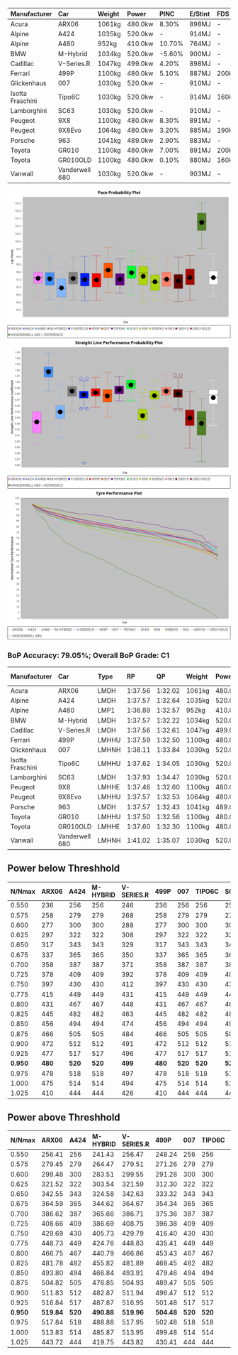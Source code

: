 | Manufacturer     | Car            | Weight | Power   | PINC    | E/Stint | FDS     |
|:-|:-|:-|:-|:-|:-|:-|
| Acura            | ARX06          | 1061kg | 480.0kw | 8.30%   | 898MJ   |    -    |
| Alpine           | A424           | 1035kg | 520.0kw |    -    | 914MJ   |    -    |
| Alpine           | A480           | 952kg  | 410.0kw | 10.70%  | 764MJ   |    -    |
| BMW              | M-Hybrid       | 1034kg | 520.0kw | -5.60%  | 900MJ   |    -    |
| Cadillac         | V-Series.R     | 1047kg | 499.0kw | 4.20%   | 898MJ   |    -    |
| Ferrari          | 499P           | 1100kg | 480.0kw | 5.10%   | 887MJ   | 200kph  |
| Glickenhaus      | 007            | 1030kg | 520.0kw |    -    | 910MJ   |    -    |
| Isotta Fraschini | Tipo6C         | 1030kg | 520.0kw |    -    | 914MJ   | 160kph  |
| Lamborghini      | SC63           | 1030kg | 520.0kw |    -    | 910MJ   |    -    |
| Peugeot          | 9X8            | 1100kg | 480.0kw | 8.30%   | 891MJ   |    -    |
| Peugeot          | 9X8Evo         | 1064kg | 480.0kw | 3.20%   | 885MJ   | 190kph  |
| Porsche          | 963            | 1041kg | 489.0kw | 2.90%   | 883MJ   |    -    |
| Toyota           | GR010          | 1100kg | 480.0kw | 7.00%   | 891MJ   | 200kph  |
| Toyota           | GR010OLD       | 1100kg | 480.0kw | 0.10%   | 880MJ   | 160kph  |
| Vanwall          | Vanderwell 680 | 1030kg | 520.0kw |    -    | 903MJ   |    -    |

![PACECHART](./IMG/AUTO.png)
![STRAIGHTLINEPERFORMANCECHART](./IMG/AUTO_sp.png)
![TYREPERFORMANCECHART](./IMG/AUTO_tw.png)

### BoP Accuracy: 79.05%; Overall BoP Grade: C1
| Manufacturer     | Car            | Type  | RP      | QP      | Weight | Power¹  | Threshhold | PINC    | Power²   | E/Stint | AVG Vmax  | FDS     | RDLC | L/Stint | BOP-Grade | Model Accuracy | Model Points | Match%  | SimDiff |
|:-|:-|:-|:-|:-|:-|:-|:-|:-|:-|:-|:-|:-|:-|:-|:-|:-|:-|:-|:-|
| Acura            | ARX06          | LMDH  | 1:37.56 | 1:32.02 | 1061kg | 480.0kw | 250.0kph   | 8.30%   | 519.80kw |  898MJ  | 308.04kph |    -    | 1.01 | 29      | +D1       | 100.00%        | 995          | 68.74%  | ±0.02s  |
| Alpine           | A424           | LMDH  | 1:37.57 | 1:32.64 | 1035kg | 520.0kw | 0.0kph     |    -    | 520.00kw |  914MJ  | 324.44kph |    -    | 1.02 | 29      | ~A1       | 86.43%         | 618          | 95.12%  | #       |
| Alpine           | A480           | LMP1  | 1:36.89 | 1:32.57 |  952kg | 410.0kw | 250.0kph   | 10.70%  | 453.90kw |  764MJ  | 310.72kph |    -    | 0.98 | 27      | -D2       | 68.63%         | 967          | 61.18%  | #       |
| BMW              | M-Hybrid       | LMDH  | 1:37.57 | 1:32.22 | 1034kg | 520.0kw | 250.0kph   | -5.60%  | 490.90kw |  900MJ  | 316.82kph |    -    | 1.02 | 29      | -B1       | 93.77%         | 1672         | 89.90%  | ±0.11s  |
| Cadillac         | V-Series.R     | LMDH  | 1:37.56 | 1:32.61 | 1047kg | 499.0kw | 250.0kph   | 4.20%   | 520.00kw |  898MJ  | 315.66kph |    -    | 1.02 | 29      | ~A1       | 83.12%         | 1921         | 96.56%  | ±0.09s  |
| Ferrari          | 499P           | LMHHU | 1:37.59 | 1:32.50 | 1100kg | 480.0kw | 250.0kph   | 5.10%   | 504.50kw |  887MJ  | 312.53kph | 200kph  | 0.99 | 29      | ~A1       | 69.49%         | 1950         | 100.00% | #       |
| Glickenhaus      | 007            | LMHNH | 1:38.11 | 1:33.84 | 1030kg | 520.0kw | 0.0kph     |    -    | 520.00kw |  910MJ  | 318.14kph |    -    | 0.96 | 29      | ~A1       | 89.50%         | 1518         | 100.00% | #       |
| Isotta Fraschini | Tipo6C         | LMHHU | 1:37.62 | 1:34.05 | 1030kg | 520.0kw | 0.0kph     |    -    | 520.00kw |  914MJ  | 319.88kph | 160kph  | 1.07 | 29      | +C2       | 73.56%         | 64           | 73.19%  | #       |
| Lamborghini      | SC63           | LMDH  | 1:37.93 | 1:34.47 | 1030kg | 520.0kw | 0.0kph     |    -    | 520.00kw |  910MJ  | 320.97kph |    -    | 1.05 | 29      | +B1       | 95.82%         | 459          | 85.59%  | #       |
| Peugeot          | 9X8            | LMHHE | 1:37.46 | 1:32.60 | 1100kg | 480.0kw | 250.0kph   | 8.30%   | 519.80kw |  891MJ  | 307.15kph |    -    | 0.97 | 29      | -B1       | 88.75%         | 2383         | 87.46%  | #       |
| Peugeot          | 9X8Evo         | LMHHU | 1:37.57 | 1:32.53 | 1064kg | 480.0kw | 250.0kph   | 3.20%   | 495.40kw |  885MJ  | 313.11kph | 190kph  | 0.99 | 29      | ~A1       | 66.97%         | 221          | 100.00% | #       |
| Porsche          | 963            | LMDH  | 1:37.57 | 1:32.43 | 1041kg | 489.0kw | 250.0kph   | 2.90%   | 503.20kw |  883MJ  | 316.05kph |    -    | 1.02 | 29      | ~A1       | 81.02%         | 5243         | 98.21%  | ±0.06s  |
| Toyota           | GR010          | LMHHU | 1:37.50 | 1:32.56 | 1100kg | 480.0kw | 250.0kph   | 7.00%   | 513.60kw |  891MJ  | 312.71kph | 200kph  | 0.99 | 29      | ~A1       | 73.70%         | 2701         | 98.80%  | #       |
| Toyota           | GR010OLD       | LMHHE | 1:37.60 | 1:32.30 | 1100kg | 480.0kw | 250.0kph   | 0.10%   | 480.50kw |  880MJ  | 303.91kph | 160kph  | 0.99 | 29      | -A2       | 99.03%         | 1536         | 90.77%  | #       |
| Vanwall          | Vanderwell 680 | LMHNH | 1:41.02 | 1:35.07 | 1030kg | 520.0kw | 0.0kph     |    -    | 520.00kw |  903MJ  | 310.54kph |    -    | 1.02 | 29      | +Ω2       | 97.01%         | 649          | -59.74% | #       |

## Power below Threshhold
| N/Nmax    | ARX06   | A424    | M-HYBRID | V-SERIES.R | 499P    | 007     | TIPO6C  | SC63    | 9X8     | 9X8EVO  | 963     | GR010   | GR010OLD | VANDERWELL 680 | ​     | RPM      | A480       |
|:-|:-|:-|:-|:-|:-|:-|:-|:-|:-|:-|:-|:-|:-|:-|:-|:-|:-|
|  0.550    |  236    |  256    |  256     |  246       |  236    |  256    |  256    |  256    |  236    |  236    |  241    |  236    |  236     |  256           |  ​    |   --     |  0.00      |
|  0.575    |  258    |  279    |  279     |  268       |  258    |  279    |  279    |  279    |  258    |  258    |  263    |  258    |  258     |  279           |  ​    |   --     |  0.00      |
|  0.600    |  277    |  300    |  300     |  288       |  277    |  300    |  300    |  300    |  277    |  277    |  282    |  277    |  277     |  300           |  ​    |   --     |  0.00      |
|  0.625    |  297    |  322    |  322     |  308       |  297    |  322    |  322    |  322    |  297    |  297    |  302    |  297    |  297     |  322           |  ​    |   --     |  0.00      |
|  0.650    |  317    |  343    |  343     |  329       |  317    |  343    |  343    |  343    |  317    |  317    |  323    |  317    |  317     |  343           |  ​    |   --     |  0.00      |
|  0.675    |  337    |  365    |  365     |  350       |  337    |  365    |  365    |  365    |  337    |  337    |  343    |  337    |  337     |  365           |  ​    |   --     |  0.00      |
|  0.700    |  358    |  387    |  387     |  371       |  358    |  387    |  387    |  387    |  358    |  358    |  364    |  358    |  358     |  387           |  ​    |   --     |  0.00      |
|  0.725    |  378    |  409    |  409     |  392       |  378    |  409    |  409    |  409    |  378    |  378    |  385    |  378    |  378     |  409           |  ​    |   --     |  0.00      |
|  0.750    |  397    |  430    |  430     |  412       |  397    |  430    |  430    |  430    |  397    |  397    |  404    |  397    |  397     |  430           |  ​    |   --     |  0.00      |
|  0.775    |  415    |  449    |  449     |  431       |  415    |  449    |  449    |  449    |  415    |  415    |  423    |  415    |  415     |  449           |  ​    |  5000    |  252.13    |
|  0.800    |  431    |  467    |  467     |  448       |  431    |  467    |  467    |  467    |  431    |  431    |  439    |  431    |  431     |  467           |  ​    |  5500    |  298.16    |
|  0.825    |  445    |  482    |  482     |  463       |  445    |  482    |  482    |  482    |  445    |  445    |  454    |  445    |  445     |  482           |  ​    |  6000    |  332.18    |
|  0.850    |  456    |  494    |  494     |  474       |  456    |  494    |  494    |  494    |  456    |  456    |  465    |  456    |  456     |  494           |  ​    |  6500    |  376.20    |
|  0.875    |  466    |  505    |  505     |  484       |  466    |  505    |  505    |  505    |  466    |  466    |  475    |  466    |  466     |  505           |  ​    |  7000    |  419.22    |
|  0.900    |  472    |  512    |  512     |  491       |  472    |  512    |  512    |  512    |  472    |  472    |  481    |  472    |  472     |  512           |  ​    |  7500    |  430.23    |
|  0.925    |  477    |  517    |  517     |  496       |  477    |  517    |  517    |  517    |  477    |  477    |  486    |  477    |  477     |  517           |  ​    |  8000    |  426.23    |
| **0.950** | **480** | **520** | **520**  | **499**    | **480** | **520** | **520** | **520** | **480** | **480** | **489** | **480** | **480**  | **520**        | **​** | **8500** | **429.23** |
|  0.975    |  478    |  518    |  518     |  497       |  478    |  518    |  518    |  518    |  478    |  478    |  487    |  478    |  478     |  518           |  ​    |  9000    |  215.11    |
|  1.000    |  475    |  514    |  514     |  494       |  475    |  514    |  514    |  514    |  475    |  475    |  484    |  475    |  475     |  514           |  ​    |   --     |  0.00      |
|  1.025    |  410    |  444    |  444     |  426       |  410    |  444    |  444    |  444    |  410    |  410    |  418    |  410    |  410     |  444           |  ​    |   --     |  0.00      |

## Power above Threshhold
| N/Nmax    | ARX06      | A424    | M-HYBRID   | V-SERIES.R | 499P       | 007     | TIPO6C  | SC63    | 9X8        | 9X8EVO     | 963        | GR010      | GR010OLD   | VANDERWELL 680 | ​     | RPM      | A480       |
|:-|:-|:-|:-|:-|:-|:-|:-|:-|:-|:-|:-|:-|:-|:-|:-|:-|:-|
|  0.550    |  256.41    |  256    |  241.43    |  256.47    |  248.24    |  256    |  256    |  256    |  256.41    |  244.18    |  248.09    |  253.30    |  236.24    |  256           |  ​    |   --     |  0.00      |
|  0.575    |  279.45    |  279    |  264.47    |  279.51    |  271.26    |  279    |  279    |  279    |  279.45    |  266.19    |  271.10    |  276.32    |  258.26    |  279           |  ​    |   --     |  0.00      |
|  0.600    |  299.48    |  300    |  283.51    |  299.55    |  291.28    |  300    |  300    |  300    |  299.48    |  286.21    |  291.10    |  296.35    |  277.28    |  300           |  ​    |   --     |  0.00      |
|  0.625    |  321.52    |  322    |  303.54    |  321.59    |  312.30    |  322    |  322    |  322    |  321.52    |  306.22    |  311.11    |  317.37    |  297.30    |  322           |  ​    |   --     |  0.00      |
|  0.650    |  342.55    |  343    |  324.58    |  342.63    |  333.32    |  343    |  343    |  343    |  342.55    |  327.24    |  332.12    |  338.40    |  317.32    |  343           |  ​    |   --     |  0.00      |
|  0.675    |  364.59    |  365    |  344.62    |  364.67    |  354.34    |  365    |  365    |  365    |  364.59    |  348.25    |  353.13    |  360.42    |  337.34    |  365           |  ​    |   --     |  0.00      |
|  0.700    |  386.62    |  387    |  365.66    |  386.71    |  375.36    |  387    |  387    |  387    |  386.62    |  369.27    |  374.13    |  382.45    |  358.36    |  387           |  ​    |   --     |  0.00      |
|  0.725    |  408.66    |  409    |  386.69    |  408.75    |  396.38    |  409    |  409    |  409    |  408.66    |  389.28    |  395.14    |  403.47    |  378.38    |  409           |  ​    |   --     |  0.00      |
|  0.750    |  429.69    |  430    |  405.73    |  429.79    |  416.40    |  430    |  430    |  430    |  429.69    |  409.30    |  416.15    |  424.50    |  397.40    |  430           |  ​    |   --     |  0.00      |
|  0.775    |  448.73    |  449    |  424.76    |  448.83    |  435.41    |  449    |  449    |  449    |  448.73    |  428.31    |  435.16    |  443.52    |  415.41    |  449           |  ​    |  5000    |  252.13    |
|  0.800    |  466.75    |  467    |  440.79    |  466.86    |  453.43    |  467    |  467    |  467    |  466.75    |  445.32    |  452.16    |  461.54    |  431.43    |  467           |  ​    |  5500    |  298.16    |
|  0.825    |  481.78    |  482    |  455.82    |  481.89    |  468.45    |  482    |  482    |  482    |  481.78    |  459.33    |  467.17    |  476.56    |  445.44    |  482           |  ​    |  6000    |  332.18    |
|  0.850    |  493.80    |  494    |  466.84    |  493.91    |  479.46    |  494    |  494    |  494    |  493.80    |  470.34    |  478.17    |  487.57    |  456.46    |  494           |  ​    |  6500    |  376.20    |
|  0.875    |  504.82    |  505    |  476.85    |  504.93    |  489.47    |  505    |  505    |  505    |  504.82    |  480.35    |  488.18    |  498.58    |  466.47    |  505           |  ​    |  7000    |  419.22    |
|  0.900    |  511.83    |  512    |  482.87    |  511.94    |  496.47    |  512    |  512    |  512    |  511.83    |  487.35    |  495.18    |  505.59    |  472.47    |  512           |  ​    |  7500    |  430.23    |
|  0.925    |  516.84    |  517    |  487.87    |  516.95    |  501.48    |  517    |  517    |  517    |  516.84    |  492.36    |  500.18    |  510.60    |  477.48    |  517           |  ​    |  8000    |  426.23    |
| **0.950** | **519.84** | **520** | **490.88** | **519.96** | **504.48** | **520** | **520** | **520** | **519.84** | **495.36** | **503.18** | **513.60** | **480.48** | **520**        | **​** | **8500** | **429.23** |
|  0.975    |  517.84    |  518    |  488.88    |  517.95    |  502.48    |  518    |  518    |  518    |  517.84    |  493.36    |  501.18    |  511.60    |  478.48    |  518           |  ​    |  9000    |  215.11    |
|  1.000    |  513.83    |  514    |  485.87    |  513.95    |  499.48    |  514    |  514    |  514    |  513.83    |  490.36    |  498.18    |  507.59    |  475.47    |  514           |  ​    |   --     |  0.00      |
|  1.025    |  443.72    |  444    |  419.75    |  443.82    |  430.41    |  444    |  444    |  444    |  443.72    |  423.31    |  430.15    |  438.51    |  410.41    |  444           |  ​    |   --     |  0.00      |
